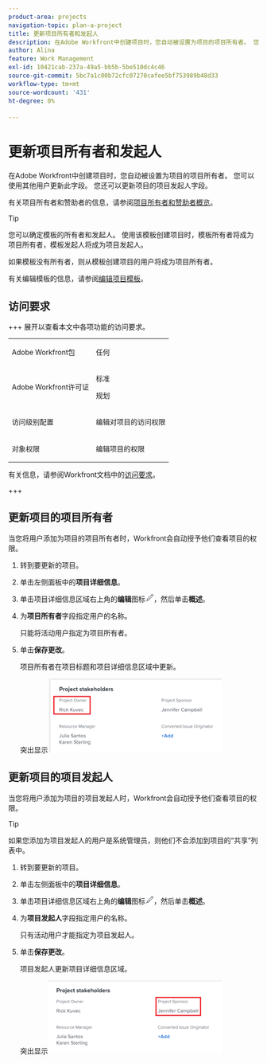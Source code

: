 ```yaml
---
product-area: projects
navigation-topic: plan-a-project
title: 更新项目所有者和发起人
description: 在Adobe Workfront中创建项目时，您自动被设置为项目的项目所有者。 您可以使用其他用户更新此字段。 您还可以更新项目的项目发起人字段。
author: Alina
feature: Work Management
exl-id: 10421cab-237a-49a5-bb5b-5be510dc4c46
source-git-commit: 5bc7a1c00b72cfc07270cafee5bf753989b48d33
workflow-type: tm+mt
source-wordcount: '431'
ht-degree: 0%

---
```



# 更新项目所有者和发起人

<!--Audited: 07/2024-->

在Adobe Workfront中创建项目时，您自动被设置为项目的项目所有者。 您可以使用其他用户更新此字段。 您还可以更新项目的项目发起人字段。

有关项目所有者和赞助者的信息，请参阅[项目所有者和赞助者概览](../../../manage-work/projects/planning-a-project/project-owners-and-sponsors.md)。

>[!TIP]
>
>您可以确定模板的所有者和发起人。 使用该模板创建项目时，模板所有者将成为项目所有者，模板发起人将成为项目发起人。
>
>如果模板没有所有者，则从模板创建项目的用户将成为项目所有者。
>
>有关编辑模板的信息，请参阅[编辑项目模板](../../../manage-work/projects/create-and-manage-templates/edit-templates.md)。

## 访问要求

+++ 展开以查看本文中各项功能的访问要求。 

<table style="table-layout:auto"> 
 <col> 
 <col> 
 <tbody> 
  <tr> 
   <td role="rowheader">Adobe Workfront包</td> 
   <td> <p>任何</p> <p>  </p> </td> 
  </tr> 
  <tr> 
   <td role="rowheader">Adobe Workfront许可证</td> 
   <td><p>标准</p> 
   <p>规划</p> </td> 
  </tr> 
  <tr> 
   <td role="rowheader">访问级别配置</td> 
   <td> <p>编辑对项目的访问权限</p> </td> 
  </tr> 
  <tr> 
   <td role="rowheader">对象权限</td> 
   <td> <p>编辑项目的权限</p> </td> 
  </tr> 
 </tbody> 
</table>

有关信息，请参阅Workfront文档中的[访问要求](/help/quicksilver/administration-and-setup/add-users/access-levels-and-object-permissions/access-level-requirements-in-documentation.md)。

+++

<!--Old:

<table style="table-layout:auto"> 
 <col> 
 <col> 
 <tbody> 
  <tr> 
   <td role="rowheader">Adobe Workfront plan</td> 
   <td> <p>Any</p> <p>  </p> </td> 
  </tr> 
  <tr> 
   <td role="rowheader">Adobe Workfront license*</td> 
   <td><p>New: Standard</p> 
   <p>Current: Plan </p> </td> 
  </tr> 
  <tr> 
   <td role="rowheader">Access level configurations*</td> 
   <td> <p>Edit access to Projects</p> </td> 
  </tr> 
  <tr> 
   <td role="rowheader">Object permissions</td> 
   <td> <p>Edit permissions to a project</p> </td> 
  </tr> 
 </tbody> 
</table>-->

## 更新项目的项目所有者

当您将用户添加为项目的项目所有者时，Workfront会自动授予他们查看项目的权限。

1. 转到要更新的项目。
1. 单击左侧面板中的&#x200B;**项目详细信息**。
1. 单击项目详细信息区域右上角的&#x200B;**编辑**&#x200B;图标![编辑图标](assets/qs-edit-icon.png)，然后单击&#x200B;**概述**。

1. 为&#x200B;**项目所有者**&#x200B;字段指定用户的名称。

   只能将活动用户指定为项目所有者。

1. 单击&#x200B;**保存更改**。

   项目所有者在项目标题和项目详细信息区域中更新。

   突出显示![项目利益相关者所有者](assets/project-stakeholders-owner-highlighted-nwe-350x149.png)

## 更新项目的项目发起人

当您将用户添加为项目的项目发起人时，Workfront会自动授予他们查看项目的权限。

>[!TIP]
>
>如果您添加为项目发起人的用户是系统管理员，则他们不会添加到项目的“共享”列表中。

1. 转到要更新的项目。
1. 单击左侧面板中的&#x200B;**项目详细信息**。
1. 单击项目详细信息区域右上角的&#x200B;**编辑**&#x200B;图标![编辑图标](assets/qs-edit-icon.png)，然后单击&#x200B;**概述**。

1. 为&#x200B;**项目发起人**&#x200B;字段指定用户的名称。

   只有活动用户才能指定为项目发起人。

1. 单击&#x200B;**保存更改**。

   项目发起人更新项目详细信息区域。

   突出显示![项目利益相关者发起人](assets/project-stakeholders-sponsor-highlighted-nwe-350x147.png)
